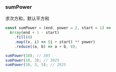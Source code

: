 ### sumPower

求次方和，默认平方和

```js
const sumPower = (end, power = 2, start = 1) =>
  Array(end + 1 - start)
    .fill(0)
    .map((x, i) => (i + start) ** power)
    .reduce((a, b) => a + b, 0);
```

```js
sumPower(10); // 385
sumPower(10, 3); // 3025
sumPower(10, 3, 5); // 2925
```
